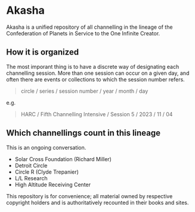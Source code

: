 # Akasha

Akasha is a unified repository of all channelling in the lineage of the Confederation of Planets in Service to the One Infinite Creator.

## How it is organized

The most imporant thing is to have a discrete way of designating each channelling session. More than one session can occur on a given day, and often there are events or collections to which the session number refers. 

> circle / series / session number / year / month / day

e.g.

> HARC / Fifth Channelling Intensive / Session 5 / 2023 / 11 / 04

## Which channellings count in this lineage

This is an ongoing conversation.

- Solar Cross Foundation (Richard Miller)
- Detroit Circle
- Circle R (Clyde Trepanier)
- L/L Research
- High Altitude Receiving Center

This repository is for convenience; all material owned by respective copyright holders and is authoritatively recounted in their books and sites.